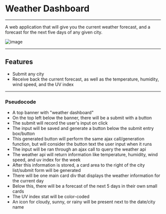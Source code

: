# Weather Dashboard
---
A web application that will give you the current weather forecast, and a forecast for the next five days of any given city.

![image](https://user-images.githubusercontent.com/65047802/87996230-610f5c80-caa6-11ea-8450-fad28576ff46.png)

---
## Features
- Submit any city
- Receive back the current forecast, as well as the temperature, humidity, wind speed, and the UV index
---
### Pseudocode
- A top banner with "weather dashboard" 
- On the top left below the banner, there will be a submit with a button
- The submit will record the user's input on click
- The input will be saved and generate a button below the submit entry box/button
- This generated button will perform the same ajax call/generation function, but will consider the button text the user    input when it runs
- The input will be ran through an ajax call to query the weather api
- The weather api will return information like temperature, humidity, wind speed, and uv index for the week
- After this information is stored, a card area to the right of the city list/submit form will be generated
- There will be one main card div that displays the weather information for the current day
- Below this, there will be a forecast of the next 5 days in their own small cards
- The UV index stat will be color-coded
- An icon for cloudy, sunny, or rainy will be present next to the date/city name